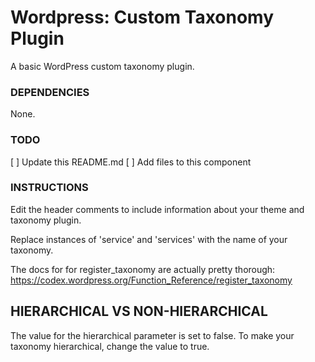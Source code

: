 # Wordpress: Custom Taxonomy Plugin
A basic WordPress custom taxonomy plugin.

### DEPENDENCIES
None.

### TODO
[ ] Update this README.md
[ ] Add files to this component

### INSTRUCTIONS
Edit the header comments to include information about your theme and taxonomy plugin.

Replace instances of 'service' and 'services' with the name of your taxonomy.

The docs for for register_taxonomy are actually pretty thorough:
https://codex.wordpress.org/Function_Reference/register_taxonomy

## HIERARCHICAL VS NON-HIERARCHICAL
The value for the hierarchical parameter is set to false.  To make your taxonomy hierarchical, change the value to true.
